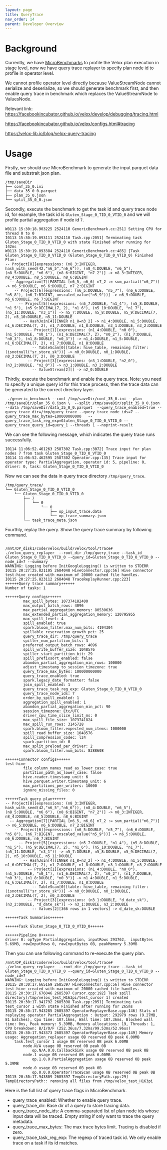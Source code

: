 ```yaml
---
layout: page
title: QueryTrace
nav_order: 14
parent: Developer Overview
---
```


# Background
Currently, we have [MicroBenchmarks](https://github.com/apache/incubator-gluten/blob/main/docs/developers/MicroBenchmarks.md) to profile the Velox plan execution in stage level, now we have query trace replayer to specify plan node id to profile in operator level.

We cannot profile operator level directly because ValueStreamNode cannot serialize and deserialize, so we should generate benchmark first, and then enable query trace in benchmark which replaces the ValueStreamNode to ValuesNode.

Relevant link:
https://facebookincubator.github.io/velox/develop/debugging/tracing.html

https://facebookincubator.github.io/velox/configs.html#tracing

https://velox-lib.io/blog/velox-query-tracing

# Usage
Firstly, we should use MicroBenchmark to generate the input parquet data file and substrait json plan.

```shell
/tmp/saveDir
├── conf_35_0.ini
├── data_35_0_0.parquet
├── plan_35_0.json
└── split_35_0_0.json
```
Secondly, execute the benchmark to get the task id and query trace node id, for example, the task id is `Gluten_Stage_0_TID_0_VTID_0` and we will profile partial aggregation if node id `7`.

```shell
W0113 15:30:18.903225 2524110 GenericBenchmark.cc:251] Setting CPU for thread 0 to 0
I0113 15:30:19.093111 2524110 Task.cpp:2051] Terminating task Gluten_Stage_0_TID_0_VTID_0 with state Finished after running for 142ms
W0113 15:30:19.093384 2524110 GenericBenchmark.cc:485] {Task Gluten_Stage_0_TID_0_VTID_0 (Gluten_Stage_0_TID_0_VTID_0) Finished
Plan:
-- Project[8][expressions: (n8_3:INTEGER, hash_with_seed(42,"n6_5","n6_6")), (n8_4:DOUBLE, "n6_5"), (n8_5:DOUBLE, "n6_6"), (n8_6:BIGINT, "n7_2")] -> n8_3:INTEGER, n8_4:DOUBLE, n8_5:DOUBLE, n8_6:BIGINT
  -- Aggregation[7][PARTIAL [n6_5, n6_6] n7_2 := sum_partial("n6_7")] -> n6_5:DOUBLE, n6_6:DOUBLE, n7_2:BIGINT
    -- Project[6][expressions: (n6_5:DOUBLE, "n5_7"), (n6_6:DOUBLE, "n5_8"), (n6_7:BIGINT, unscaled_value("n5_9"))] -> n6_5:DOUBLE, n6_6:DOUBLE, n6_7:BIGINT
      -- Project[5][expressions: (n5_7:DOUBLE, "n1_4"), (n5_8:DOUBLE, "n1_5"), (n5_9:DECIMAL(7, 2), "n1_6"), (n5_10:DOUBLE, "n1_7"), (n5_11:DOUBLE, "n3_1")] -> n5_7:DOUBLE, n5_8:DOUBLE, n5_9:DECIMAL(7, 2), n5_10:DOUBLE, n5_11:DOUBLE
        -- HashJoin[4][INNER n1_8=n3_2] -> n1_4:DOUBLE, n1_5:DOUBLE, n1_6:DECIMAL(7, 2), n1_7:DOUBLE, n1_8:DOUBLE, n3_1:DOUBLE, n3_2:DOUBLE
          -- Project[1][expressions: (n1_4:DOUBLE, "n0_0"), (n1_5:DOUBLE, "n0_1"), (n1_6:DECIMAL(7, 2), "n0_2"), (n1_7:DOUBLE, "n0_3"), (n1_8:DOUBLE, "n0_3")] -> n1_4:DOUBLE, n1_5:DOUBLE, n1_6:DECIMAL(7, 2), n1_7:DOUBLE, n1_8:DOUBLE
            -- TableScan[0][table: hive_table, remaining filter: (isnotnull("sr_store_sk"))] -> n0_0:DOUBLE, n0_1:DOUBLE, n0_2:DECIMAL(7, 2), n0_3:DOUBLE
          -- Project[3][expressions: (n3_1:DOUBLE, "n2_0"), (n3_2:DOUBLE, "n2_0")] -> n3_1:DOUBLE, n3_2:DOUBLE
            -- ValueStream[2][] -> n2_0:DOUBLE
```

Thirdly, execute the benchmark and enable the query trace.
Note: you need to specify a unique query id for this trace process, then the trace data can be generated to the correct directory layer.

```shell
 ./generic_benchmark --conf /tmp/saveDir/conf_35_0.ini --plan /tmp/saveDir/plan_35_0.json \  --split /tmp/saveDir/split_35_0_0.json --data /tmp/saveDir/data_35_0_0.parquet  --query_trace_enabled=true --query_trace_dir=/tmp/query_trace --query_trace_node_ids=7 --query_trace_max_bytes=100000000000   --query_trace_task_reg_exp=Gluten_Stage_0_TID_0_VTID_0 --query_trace_query_id=query_1 --threads 1 --noprint-result
```

We can see the following message, which indicates the query trace runs successfully.
```shell
I0114 11:06:52.461263 2587302 Task.cpp:3072] Trace input for plan nodes 7 from task Gluten_Stage_0_TID_0_VTID_0
I0114 11:06:52.462595 2587302 Operator.cpp:135] Trace input for operator type: PartialAggregation, operator id: 5, pipeline: 0, driver: 0, task: Gluten_Stage_0_TID_0_VTID_0
```

Now we can see the data in query trace directory `/tmp/query_trace`.

```shell
/tmp/query_trace/
└── Gluten_Stage_0_TID_0_VTID_0
    └── Gluten_Stage_0_TID_0_VTID_0
        ├── 7
        │   └── 0
        │       └── 0
        │           ├── op_input_trace.data
        │           └── op_trace_summary.json
        └── task_trace_meta.json
```
Fourthly, replay the query. Show the query trace summary by following command.

```shell

/mnt/DP_disk1/code/velox/build/velox/tool/trace# ./velox_query_replayer  --root_dir /tmp/query_trace --task_id Gluten_Stage_0_TID_0_VTID_0 --query_id=Gluten_Stage_0_TID_0_VTID_0 --node_id=7 --summary
WARNING: Logging before InitGoogleLogging() is written to STDERR
I0115 20:27:25.821105 2684048 HiveConnector.cpp:56] Hive connector test-hive created with maximum of 20000 cached file handles.
I0115 20:27:25.823112 2684048 TraceReplayRunner.cpp:223]
++++++Query trace summary++++++
Number of tasks: 1

++++++Query configs++++++
        max_spill_bytes: 107374182400
        max_output_batch_rows: 4096
        max_partial_aggregation_memory: 80530636
        max_extended_partial_aggregation_memory: 120795955
        max_spill_level: 4
        spill_enabled: true
        spark.bloom_filter.max_num_bits: 4194304
        spillable_reservation_growth_pct: 25
        query_trace_dir: /tmp/query_trace
        spiller_num_partition_bits: 3
        preferred_output_batch_rows: 4096
        spill_write_buffer_size: 1048576
        spiller_start_partition_bit: 29
        spill_prefixsort_enabled: false
        abandon_partial_aggregation_min_rows: 100000
        adjust_timestamp_to_session_timezone: true
        query_trace_max_bytes: 100000000000
        query_trace_enabled: true
        spark.legacy_date_formatter: false
        join_spill_enabled: 1
        query_trace_task_reg_exp: Gluten_Stage_0_TID_0_VTID_0
        query_trace_node_ids: 7
        order_by_spill_enabled: 1
        aggregation_spill_enabled: 1
        abandon_partial_aggregation_min_pct: 90
        session_timezone: Etc/UTC
        driver_cpu_time_slice_limit_ms: 0
        max_spill_file_size: 1073741824
        max_spill_run_rows: 3145728
        spark.bloom_filter.expected_num_items: 1000000
        spill_read_buffer_size: 1048576
        spill_compression_codec: lz4
        spark.partition_id: 0
        max_split_preload_per_driver: 2
        spark.bloom_filter.num_bits: 8388608

++++++Connector configs++++++
test-hive
        file_column_names_read_as_lower_case: true
        partition_path_as_lower_case: false
        hive.reader.timestamp_unit: 6
        hive.parquet.writer.timestamp_unit: 6
        max_partitions_per_writers: 10000
        ignore_missing_files: 0

++++++Task query plan++++++
-- Project[8][expressions: (n8_3:INTEGER, hash_with_seed(42,"n6_5","n6_6")), (n8_4:DOUBLE, "n6_5"), (n8_5:DOUBLE, "n6_6"), (n8_6:BIGINT, "n7_2")] -> n8_3:INTEGER, n8_4:DOUBLE, n8_5:DOUBLE, n8_6:BIGINT
  -- Aggregation[7][PARTIAL [n6_5, n6_6] n7_2 := sum_partial("n6_7")] -> n6_5:DOUBLE, n6_6:DOUBLE, n7_2:BIGINT
    -- Project[6][expressions: (n6_5:DOUBLE, "n5_7"), (n6_6:DOUBLE, "n5_8"), (n6_7:BIGINT, unscaled_value("n5_9"))] -> n6_5:DOUBLE, n6_6:DOUBLE, n6_7:BIGINT
      -- Project[5][expressions: (n5_7:DOUBLE, "n1_4"), (n5_8:DOUBLE, "n1_5"), (n5_9:DECIMAL(7, 2), "n1_6"), (n5_10:DOUBLE, "n1_7"), (n5_11:DOUBLE, "n3_1")] -> n5_7:DOUBLE, n5_8:DOUBLE, n5_9:DECIMAL(7, 2), n5_10:DOUBLE, n5_11:DOUBLE
        -- HashJoin[4][INNER n1_8=n3_2] -> n1_4:DOUBLE, n1_5:DOUBLE, n1_6:DECIMAL(7, 2), n1_7:DOUBLE, n1_8:DOUBLE, n3_1:DOUBLE, n3_2:DOUBLE
          -- Project[1][expressions: (n1_4:DOUBLE, "n0_0"), (n1_5:DOUBLE, "n0_1"), (n1_6:DECIMAL(7, 2), "n0_2"), (n1_7:DOUBLE, "n0_3"), (n1_8:DOUBLE, "n0_3")] -> n1_4:DOUBLE, n1_5:DOUBLE, n1_6:DECIMAL(7, 2), n1_7:DOUBLE, n1_8:DOUBLE
            -- TableScan[0][table: hive_table, remaining filter: (isnotnull("sr_store_sk"))] -> n0_0:DOUBLE, n0_1:DOUBLE, n0_2:DECIMAL(7, 2), n0_3:DOUBLE
          -- Project[3][expressions: (n3_1:DOUBLE, "d_date_sk"), (n3_2:DOUBLE, "d_date_sk")] -> n3_1:DOUBLE, n3_2:DOUBLE
            -- Values[2][366 rows in 1 vectors] -> d_date_sk:DOUBLE

++++++Task Summaries++++++

++++++Task Gluten_Stage_0_TID_0_VTID_0++++++

++++++Pipeline 0++++++
driver 0: opType PartialAggregation, inputRows 293762,  inputBytes 5.69MB, rawInputRows 0, rawInputBytes 0B, peakMemory 5.39MB
```
Then you can use following command to re-execute the query plan.

```shell
/mnt/DP_disk1/code/velox/build/velox/tool/trace# ./velox_query_replayer  --root_dir /tmp/query_trace --task_id Gluten_Stage_0_TID_0_VTID_0 --query_id=Gluten_Stage_0_TID_0_VTID_0 --node_id=7
WARNING: Logging before InitGoogleLogging() is written to STDERR
I0115 20:30:17.665169 2685397 HiveConnector.cpp:56] Hive connector test-hive created with maximum of 20000 cached file handles.
I0115 20:30:17.676046 2685397 Cursor.cpp:192] Task spill directory[/tmp/velox_test_H163pi/test_cursor 1] created
I0115 20:30:17.941792 2685398 Task.cpp:2051] Terminating task test_cursor 1 with state Finished after running for 265ms
I0115 20:30:17.943285 2685397 OperatorReplayerBase.cpp:146] Stats of replaying operator PartialAggregation : Output: 292979 rows (9.27MB, 81 batches), Cpu time: 107.16ms, Wall time: 107.36ms, Blocked wall time: 0ns, Peak memory: 5.39MB, Memory allocations: 19, Threads: 1, CPU breakdown: B/I/O/F (252.36us/7.32ms/99.53ms/52.96us)
I0115 20:30:17.943373 2685397 OperatorReplayerBase.cpp:149] Memory usage: Aggregation_replayer usage 0B reserved 0B peak 6.00MB
    task.test_cursor 1 usage 0B reserved 0B peak 6.00MB
        node.N/A usage 0B reserved 0B peak 0B
            op.N/A.0.0.CallbackSink usage 0B reserved 0B peak 0B
        node.1 usage 0B reserved 0B peak 6.00MB
            op.1.0.0.PartialAggregation usage 0B reserved 0B peak 5.39MB
        node.0 usage 0B reserved 0B peak 0B
            op.0.0.0.OperatorTraceScan usage 0B reserved 0B peak 0B
I0115 20:30:17.943809 2685397 TempDirectoryPath.cpp:29] TempDirectoryPath:: removing all files from /tmp/velox_test_H163pi
```

Here is the full list of query trace flags in MicroBenchmark.
- query_trace_enabled: Whether to enable query trace.
- query_trace_dir: Base dir of a query to store tracing data.
- query_trace_node_ids: A comma-separated list of plan node ids whose input data will be traced. Empty string if only want to trace the query metadata.
- query_trace_max_bytes: The max trace bytes limit. Tracing is disabled if zero.
- query_trace_task_reg_exp: The regexp of traced task id. We only enable trace on a task if its id matches.
